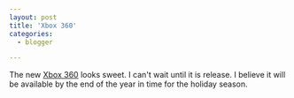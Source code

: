 ```yaml
---
layout: post
title: 'Xbox 360'
categories:
  - blogger

---
```


The new <a href="http://www.xbox360.com/">Xbox 360</a> looks sweet.  I can't wait until it is release.  I believe it will be available by the end of the year in time for the holiday season.
